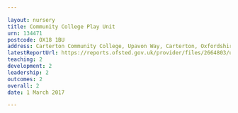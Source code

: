 ```yaml
---

layout: nursery
title: Community College Play Unit
urn: 134471
postcode: OX18 1BU
address: Carterton Community College, Upavon Way, Carterton, Oxfordshire, OX18 1BU
latestReportUrl: https://reports.ofsted.gov.uk/provider/files/2664803/urn/134471.pdf
teaching: 2
development: 2
leadership: 2
outcomes: 2
overall: 2
date: 1 March 2017

---
```

